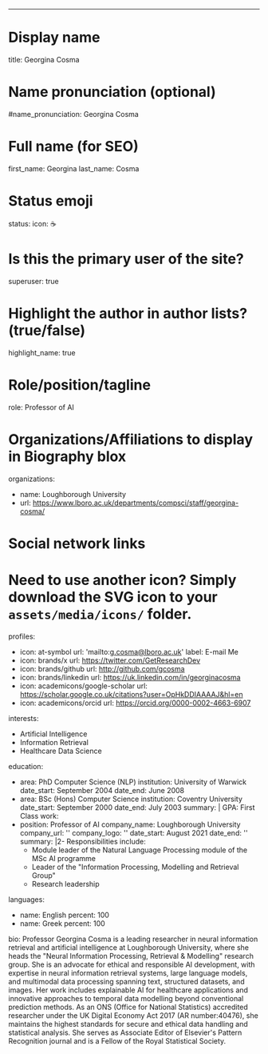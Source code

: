 ---
# Display name
title: Georgina Cosma

# Name pronunciation (optional)
#name_pronunciation: Georgina Cosma

# Full name (for SEO)
first_name: Georgina
last_name: Cosma

# Status emoji
status:
  icon: ☕️

# Is this the primary user of the site?
superuser: true

# Highlight the author in author lists? (true/false)
highlight_name: true

# Role/position/tagline
role: Professor of AI 

# Organizations/Affiliations to display in Biography blox
organizations:
  - name: Loughborough University
  - url: https://www.lboro.ac.uk/departments/compsci/staff/georgina-cosma/

# Social network links
# Need to use another icon? Simply download the SVG icon to your `assets/media/icons/` folder.
profiles:
  - icon: at-symbol
    url: 'mailto:g.cosma@lboro.ac.uk'
    label: E-mail Me
  - icon: brands/x
    url: https://twitter.com/GetResearchDev
  - icon: brands/github
    url: http://github.com/gcosma
  - icon: brands/linkedin
    url: https://uk.linkedin.com/in/georginacosma
  - icon: academicons/google-scholar
    url: https://scholar.google.co.uk/citations?user=OpHkDDIAAAAJ&hl=en
  - icon: academicons/orcid
    url: https://orcid.org/0000-0002-4663-6907

interests:
  - Artificial Intelligence
  - Information Retrieval
  - Healthcare Data Science

education:
  - area: PhD Computer Science (NLP)
    institution: University of Warwick
    date_start: September 2004
    date_end: June 2008
  - area: BSc (Hons) Computer Science
    institution: Coventry University 
    date_start: September 2000
    date_end: July 2003
    summary: |
      GPA: First Class 
work:
  - position: Professor of AI
    company_name: Loughborough University
    company_url: ''
    company_logo: ''
    date_start: August 2021
    date_end: ''
    summary: |2-
      Responsibilities include:
      - Module leader of the Natural Language Processing module of the MSc AI programme
      - Leader of the "Information Processing, Modelling and Retrieval Group"
      - Research leadership

languages:
  - name: English
    percent: 100
  - name: Greek
    percent: 100



bio: Professor Georgina Cosma is a leading researcher in neural information retrieval and artificial intelligence at Loughborough University, where she heads the "Neural Information Processing, Retrieval & Modelling" research group. She is an advocate for ethical and responsible AI development, with expertise in neural information retrieval systems, large language models, and multimodal data processing spanning text, structured datasets, and images. Her work includes explainable AI for healthcare applications and innovative approaches to temporal data modelling beyond conventional prediction methods. As an ONS (Office for National Statistics) accredited researcher under the UK Digital Economy Act 2017 (AR number:40476), she maintains the highest standards for secure and ethical data handling and statistical analysis. She serves as Associate Editor of Elsevier's Pattern Recognition journal and is a Fellow of the Royal Statistical Society.